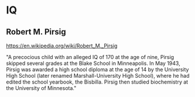 # IQ

## Robert M. Pirsig

https://en.wikipedia.org/wiki/Robert_M._Pirsig

"A precocious child with an alleged IQ of 170 at the age of nine, Pirsig skipped several grades at the Blake School in Minneapolis. In May 1943, Pirsig was awarded a high school diploma at the age of 14 by the University High School (later renamed Marshall-University High School), where he had edited the school yearbook, the Bisbilla. Pirsig then studied biochemistry at the University of Minnesota."
